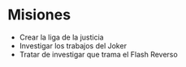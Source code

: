# Misiones

* Crear la liga de la justicia
* Investigar los trabajos del Joker
* Tratar de investigar que trama el Flash Reverso
